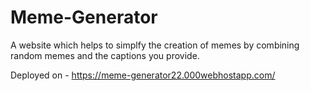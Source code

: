 # Meme-Generator
A website which helps to simplfy the creation of memes by combining random memes and the captions you provide.

Deployed on - https://meme-generator22.000webhostapp.com/
